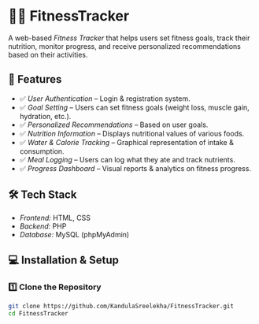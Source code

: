 
# 🏋‍♂ FitnessTracker

A web-based *Fitness Tracker* that helps users set fitness goals, track their nutrition, monitor progress, and receive personalized recommendations based on their activities.

## 🚀 Features
- ✅ *User Authentication* – Login & registration system.
- ✅ *Goal Setting* – Users can set fitness goals (weight loss, muscle gain, hydration, etc.).
- ✅ *Personalized Recommendations* – Based on user goals.
- ✅ *Nutrition Information* – Displays nutritional values of various foods.
- ✅ *Water & Calorie Tracking* – Graphical representation of intake & consumption.
- ✅ *Meal Logging* – Users can log what they ate and track nutrients.
- ✅ *Progress Dashboard* – Visual reports & analytics on fitness progress.

## 🛠 Tech Stack
- *Frontend:* HTML, CSS
- *Backend:* PHP
- *Database:* MySQL (phpMyAdmin)

## 💻 Installation & Setup
### 1️⃣ Clone the Repository
```bash
git clone https://github.com/KandulaSreelekha/FitnessTracker.git
cd FitnessTracker
